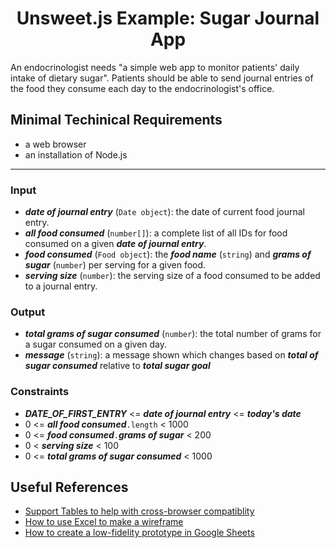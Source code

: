 <h1 align="center">Unsweet.js Example: Sugar Journal App</h1>

An endocrinologist needs "a simple web app to monitor patients' daily intake of dietary sugar". Patients should be able to send journal entries of the food they consume each day to the endocrinologist's office.

## Minimal Techinical Requirements
* a web browser
* an installation of Node.js

***
### Input
* ***date of journal entry*** (``Date object``): the date of current food journal entry.
* ***all food consumed*** (``number[]``): a complete list of all IDs for food consumed on a given ***date of journal entry***.
* ***food consumed*** (``Food object``):
the ***food name*** (``string``) and ***grams of sugar*** (``number``) per serving for a given food.
* ***serving size*** (``number``): the serving size of a food consumed to be added to a journal entry.

### Output
* ***total grams of sugar consumed*** (``number``): the total number of grams for a sugar consumed on a given day.
* ***message*** (``string``): a message shown which changes based on ***total of sugar consumed*** relative to ***total sugar goal*** 

### Constraints
* ***DATE_OF_FIRST_ENTRY*** <= ***date of journal entry*** <= ***today's date***
* 0 <= ***all food consumed***```.length``` < 1000
* 0 <= ***food consumed***```.```***grams of sugar*** < 200
* 0 < ***serving size*** < 100
* 0 <= ***total grams of sugar consumed*** < 1000

## Useful References
* [Support Tables to help with cross-browser compatiblity](https://caniuse.com/)
* [How to use Excel to make a wireframe](https://medium.com/@chlyang1992/how-to-use-excel-to-make-a-wireframe-ef6407163c91)
* [How to create a low-fidelity prototype in Google Sheets](https://uxdesign.cc/how-to-create-a-low-fidelity-prototype-in-google-sheets-6e27b7020426)
